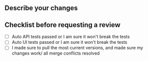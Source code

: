 ## Describe your changes

## Checklist before requesting a review
- [ ] Auto API tests passed or I am sure it won't break the tests
- [ ] Auto UI tests passed or I am sure it won't break the tests
- [ ] I made sure to pull the most current versions, and made sure my changes work/ all merge conflicts resolved
